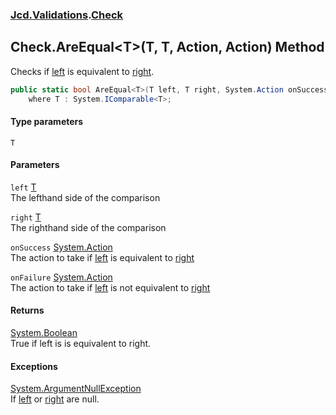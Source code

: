 ### [Jcd.Validations](Jcd_Validations.md 'Jcd.Validations').[Check](Jcd_Validations_Check.md 'Jcd.Validations.Check')
## Check.AreEqual&lt;T&gt;(T, T, Action, Action) Method
Checks if [left](Jcd_Validations_Check_AreEqual_T_(T_T_System_Action_System_Action).md#Jcd_Validations_Check_AreEqual_T_(T_T_System_Action_System_Action)_left 'Jcd.Validations.Check.AreEqual&lt;T&gt;(T, T, System.Action, System.Action).left') is equivalent to [right](Jcd_Validations_Check_AreEqual_T_(T_T_System_Action_System_Action).md#Jcd_Validations_Check_AreEqual_T_(T_T_System_Action_System_Action)_right 'Jcd.Validations.Check.AreEqual&lt;T&gt;(T, T, System.Action, System.Action).right').  
```csharp
public static bool AreEqual<T>(T left, T right, System.Action onSuccess=null, System.Action onFailure=null)
    where T : System.IComparable<T>;
```
#### Type parameters
<a name='Jcd_Validations_Check_AreEqual_T_(T_T_System_Action_System_Action)_T'></a>
`T`  
  
#### Parameters
<a name='Jcd_Validations_Check_AreEqual_T_(T_T_System_Action_System_Action)_left'></a>
`left` [T](Jcd_Validations_Check_AreEqual_T_(T_T_System_Action_System_Action).md#Jcd_Validations_Check_AreEqual_T_(T_T_System_Action_System_Action)_T 'Jcd.Validations.Check.AreEqual&lt;T&gt;(T, T, System.Action, System.Action).T')  
The lefthand side of the comparison
  
<a name='Jcd_Validations_Check_AreEqual_T_(T_T_System_Action_System_Action)_right'></a>
`right` [T](Jcd_Validations_Check_AreEqual_T_(T_T_System_Action_System_Action).md#Jcd_Validations_Check_AreEqual_T_(T_T_System_Action_System_Action)_T 'Jcd.Validations.Check.AreEqual&lt;T&gt;(T, T, System.Action, System.Action).T')  
The righthand side of the comparison
  
<a name='Jcd_Validations_Check_AreEqual_T_(T_T_System_Action_System_Action)_onSuccess'></a>
`onSuccess` [System.Action](https://docs.microsoft.com/en-us/dotnet/api/System.Action 'System.Action')  
The action to take if [left](Jcd_Validations_Check_AreEqual_T_(T_T_System_Action_System_Action).md#Jcd_Validations_Check_AreEqual_T_(T_T_System_Action_System_Action)_left 'Jcd.Validations.Check.AreEqual&lt;T&gt;(T, T, System.Action, System.Action).left') is equivalent to [right](Jcd_Validations_Check_AreEqual_T_(T_T_System_Action_System_Action).md#Jcd_Validations_Check_AreEqual_T_(T_T_System_Action_System_Action)_right 'Jcd.Validations.Check.AreEqual&lt;T&gt;(T, T, System.Action, System.Action).right')
  
<a name='Jcd_Validations_Check_AreEqual_T_(T_T_System_Action_System_Action)_onFailure'></a>
`onFailure` [System.Action](https://docs.microsoft.com/en-us/dotnet/api/System.Action 'System.Action')  
The action to take if [left](Jcd_Validations_Check_AreEqual_T_(T_T_System_Action_System_Action).md#Jcd_Validations_Check_AreEqual_T_(T_T_System_Action_System_Action)_left 'Jcd.Validations.Check.AreEqual&lt;T&gt;(T, T, System.Action, System.Action).left') is not equivalent to [right](Jcd_Validations_Check_AreEqual_T_(T_T_System_Action_System_Action).md#Jcd_Validations_Check_AreEqual_T_(T_T_System_Action_System_Action)_right 'Jcd.Validations.Check.AreEqual&lt;T&gt;(T, T, System.Action, System.Action).right')
  
#### Returns
[System.Boolean](https://docs.microsoft.com/en-us/dotnet/api/System.Boolean 'System.Boolean')  
True if left is is equivalent to right.
#### Exceptions
[System.ArgumentNullException](https://docs.microsoft.com/en-us/dotnet/api/System.ArgumentNullException 'System.ArgumentNullException')  
If [left](Jcd_Validations_Check_AreEqual_T_(T_T_System_Action_System_Action).md#Jcd_Validations_Check_AreEqual_T_(T_T_System_Action_System_Action)_left 'Jcd.Validations.Check.AreEqual&lt;T&gt;(T, T, System.Action, System.Action).left') or [right](Jcd_Validations_Check_AreEqual_T_(T_T_System_Action_System_Action).md#Jcd_Validations_Check_AreEqual_T_(T_T_System_Action_System_Action)_right 'Jcd.Validations.Check.AreEqual&lt;T&gt;(T, T, System.Action, System.Action).right') are null.  
